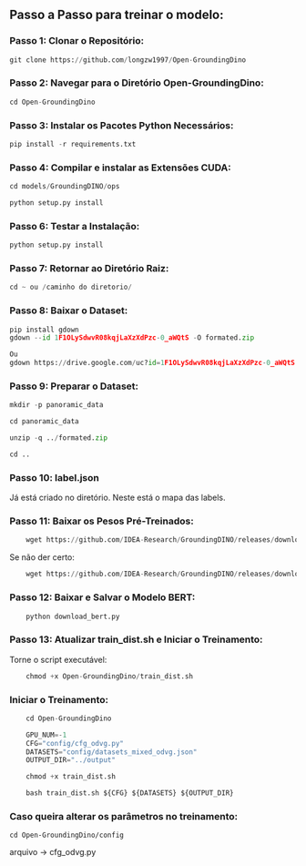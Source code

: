 ## Passo a Passo para treinar o modelo:

### Passo 1: Clonar o Repositório:

```python
git clone https://github.com/longzw1997/Open-GroundingDino
```

### Passo 2: Navegar para o Diretório Open-GroundingDino:

```python
cd Open-GroundingDino
```

### Passo 3: Instalar os Pacotes Python Necessários:

```python
pip install -r requirements.txt
```

### Passo 4: Compilar e instalar as Extensões CUDA:

```python
cd models/GroundingDINO/ops
```

```python
python setup.py install
```

### Passo 6: Testar a Instalação:

```python
python setup.py install
```

### Passo 7: Retornar ao Diretório Raiz:

```python
cd ~ ou /caminho do diretorio/
```

### Passo 8: Baixar o Dataset:

```python
pip install gdown
gdown --id 1F1OLySdwvR08kqjLaXzXdPzc-0_aWQtS -O formated.zip

Ou
gdown https://drive.google.com/uc?id=1F1OLySdwvR08kqjLaXzXdPzc-0_aWQtS -O formated.zip
```

### Passo 9: Preparar o Dataset:

```python
mkdir -p panoramic_data

cd panoramic_data

unzip -q ../formated.zip

cd ..
```

### Passo 10: label.json

Já está criado no diretório. Neste está o mapa das labels.

### Passo 11: Baixar os Pesos Pré-Treinados:

```python
    wget https://github.com/IDEA-Research/GroundingDINO/releases/download/v0.1.0-alpha/groundingdino_swint_ogc.pth
```

Se não der certo:

```python
    wget https://github.com/IDEA-Research/GroundingDINO/releases/download/v0.1.0-alpha/groundingdino_swint_ogc.pth&ved=2ahUKEwjLqsnAstiGAxVPbGwGHbcOADAQFnoECBYQAQ&usg=AOvVaw1HJopClO4_-MXLi9Ae6-le
```

### Passo 12: Baixar e Salvar o Modelo BERT:

```python
    python download_bert.py
```

### Passo 13: Atualizar train_dist.sh e Iniciar o Treinamento:

Torne o script executável:

```python
    chmod +x Open-GroundingDino/train_dist.sh
```

### Iniciar o Treinamento:

```python
    cd Open-GroundingDino

    GPU_NUM=-1
    CFG="config/cfg_odvg.py"
    DATASETS="config/datasets_mixed_odvg.json"
    OUTPUT_DIR="../output"

    chmod +x train_dist.sh

    bash train_dist.sh ${CFG} ${DATASETS} ${OUTPUT_DIR}
```

### Caso queira alterar os parâmetros no treinamento:
```
cd Open-GroundingDino/config
```

arquivo -> cfg_odvg.py 
